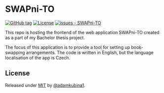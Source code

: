 # SWAPni-TO
<a href="https://github.com/adamkubina1/SWAPni-TO/releases/"><img src="https://img.shields.io/github/tag/adamkubina1/SWAPni-TO?include_prereleases=&sort=semver&color=blue" alt="GitHub tag"></a>
<a href="#license"><img src="https://img.shields.io/badge/License-MIT-blue" alt="License"></a>
<a href="https://github.com/adamkubina1/SWAPni-TO/issues"><img src="https://img.shields.io/github/issues/adamkubina1/SWAPni-TO" alt="issues - SWAPni-TO"></a>

This repo is hosting the frontend of the web application SWAPni-TO created as a part of my Bachelor thesis project.

The focus of this application is to provide a tool for setting up book-swapping arrangements.
The code is written in English, but the language localisation of the app is Czech.


<h2>License</h2>
Released under <a href="/LICENSE">MIT</a> by <a href="https://github.com/adamkubina1">@adamkubina1</a>.
